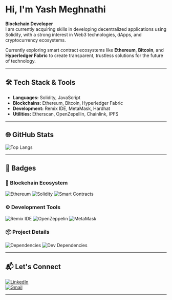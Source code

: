 #  Hi, I'm Yash Meghnathi

 **Blockchain Developer**  
I am currently acquiring skills in developing decentralized applications using Solidity, with a strong interest in Web3 technologies, dApps, and cryptocurrency ecosystems.

Currently exploring smart contract ecosystems like **Ethereum**, **Bitcoin**, and **Hyperledger Fabric** to create transparent, trustless solutions for the future of technology.

---

## 🛠️ Tech Stack & Tools

- **Languages:** Solidity, JavaScript  
- **Blockchains:** Ethereum, Bitcoin, Hyperledger Fabric  
- **Development:** Remix IDE, MetaMask, Hardhat  
- **Utilities:** Etherscan, OpenZepellin, Chainlink, IPFS  

---

## 🌐 GitHub Stats

![Top Langs](https://github-readme-stats.vercel.app/api/top-langs/?username=YashMeghnathi&layout=compact&theme=radical)

---

## 🏅 Badges

### 🔗 Blockchain Ecosystem
![Ethereum](https://img.shields.io/badge/Ecosystem-Ethereum-yellow.svg)
![Solidity](https://img.shields.io/badge/Language-Solidity-blue.svg)
![Smart Contracts](https://img.shields.io/badge/Smart%20Contract-Enabled-green.svg)

### ⚙️ Development Tools
![Remix IDE](https://img.shields.io/badge/IDE-Remix-blue.svg)
![OpenZeppelin](https://img.shields.io/badge/Library-OpenZeppelin-critical.svg)
![MetaMask](https://img.shields.io/badge/Wallet-MetaMask-orange.svg)

### 📦 Project Details
![Dependencies](https://img.shields.io/badge/Dependencies-10-blue.svg)
![Dev Dependencies](https://img.shields.io/badge/Dev%20Dependencies-5-yellow.svg)

---

## 📬 Let's Connect

[![LinkedIn](https://img.shields.io/badge/LinkedIn-0A66C2?style=flat&logo=linkedin&logoColor=white)](https://www.linkedin.com/in/yashmeghnathi/)  
[![Gmail](https://img.shields.io/badge/Gmail-D14836?style=flat&logo=gmail&logoColor=white)](mailto:yashmeghnathi16.11@gmail.com)

---

  
